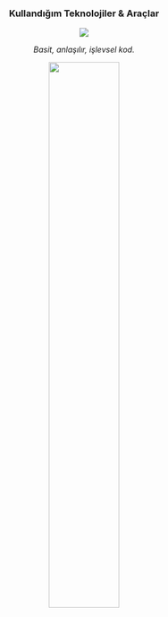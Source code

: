     
<h3 align="center"> Kullandığım Teknolojiler & Araçlar </h3>
<p align="center">
  <a href="https://skillicons.dev">
    <img src="https://skillicons.dev/icons?i=go,python,js,ts,html,css,electron,vscode,powershell&perline=5&theme=dark" />
  </a>
</p>
<p align="center">
  <em>Basit, anlaşılır, işlevsel kod.</em>
</p>
<p align="center">
  <img height="50%" width="auto" src ="https://github-readme-stats.vercel.app/api?username=ArdaYILDIZ-DEV&show_icons=true&count_private=true&theme=darcula&hide_border=true&hide=issues,contribs&bg_color=00000000">
  <img height="50%" width="auto" src ="https://github-readme-stats.vercel.app/api/top-langs/?username=ArdaYILDIZ-DEV&layout=compact&
  
